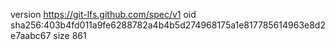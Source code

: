 version https://git-lfs.github.com/spec/v1
oid sha256:403b4fd011a9fe6288782a4b4b5d274968175a1e817785614963e8d2e7aabc67
size 861
